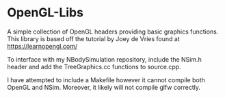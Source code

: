 # OpenGL-Libs

A simple collection of OpenGL headers providing basic graphics functions. This library is based off the tutorial by Joey de Vries found at https://learnopengl.com/

To interface with my NBodySimulation repository, include the NSim.h header and add the TreeGraphics.cc functions to source.cpp.

I have attempted to include a Makefile however it cannot compile both OpenGL and NSim. Moreover, it likely will not compile glfw correctly.
